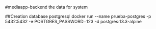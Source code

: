 #mediaapp-backend 
the data for system 

##Creation database postgresql
 docker run --name  prueba-postgres -p 5432:5432 -e POSTGRES_PASSWORD=123 -d postgres:13.3-alpine
